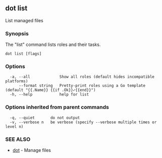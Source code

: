 ## dot list

List managed files

### Synopsis

The "list" command lists roles and their tasks.

```
dot list [flags]
```

### Options

```
  -a, --all             Show all roles (default hides incompatible platforms)
      --format string   Pretty-print roles using a Go template (default "{{.Name}} {{if .Ok}}✓{{end}}")
  -h, --help            help for list
```

### Options inherited from parent commands

```
  -q, --quiet       do not output
  -v, --verbose n   be verbose (specify --verbose multiple times or level n)
```

### SEE ALSO

* [dot](dot.md)	 - Manage files

